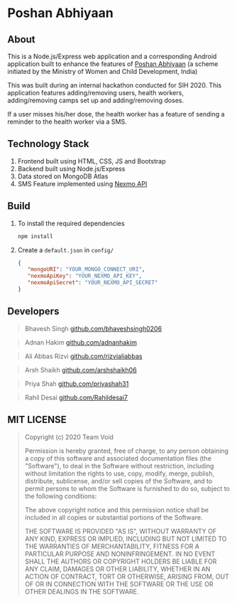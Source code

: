 # Poshan Abhiyaan

## About

This is a Node.js/Express web application and a corresponding Android application built to enhance the features of [Poshan Abhiyaan](http://poshanabhiyaan.gov.in/) (a scheme initiated by the Ministry of Women and Child Development, India)

This was built during an internal hackathon conducted for SIH 2020. This application features adding/removing users, health workers, adding/removing camps set up and adding/removing doses.

If a user misses his/her dose, the health worker has a feature of sending a reminder to the health worker via a SMS.

## Technology Stack

1. Frontend built using HTML, CSS, JS and Bootstrap
1. Backend built using Node.js/Express
1. Data stored on MongoDB Atlas
1. SMS Feature implemented using [Nexmo API](https://www.nexmo.com/)

## Build

1. To install the required dependencies

   ```javascript
   npm install
   ```

1. Create a `default.json` in `config/`
   ```json
   {
      "mongoURI": "YOUR_MONGO_CONNECT_URI",
      "nexmoApiKey": "YOUR_NEXMO_API_KEY",
      "nexmoApiSecret": "YOUR_NEXMO_API_SECRET"
   }
   ```

## Developers

> Bhavesh Singh
> [github.com/bhaveshsingh0206](https://github.com/bhaveshsingh0206)

> Adnan Hakim
> [github.com/adnanhakim](https://github.com/adnanhakim)

> Ali Abbas Rizvi
> [github.com/rizvialiabbas](https://github.com/rizvialiabbas)

> Arsh Shaikh
> [github.com/arshshaikh06](https://github.com/arshshaikh06)


> Priya Shah
> [github.com/priyashah31](https://github.com/priyashah31)

> Rahil Desai
> [github.com/Rahildesai7](https://github.com/Rahildesai7)

## MIT LICENSE

> Copyright (c) 2020 Team Void
>
> Permission is hereby granted, free of charge, to any person obtaining a copy
> of this software and associated documentation files (the "Software"), to deal
> in the Software without restriction, including without limitation the rights
> to use, copy, modify, merge, publish, distribute, sublicense, and/or sell
> copies of the Software, and to permit persons to whom the Software is
> furnished to do so, subject to the following conditions:
>
> The above copyright notice and this permission notice shall be included in all
> copies or substantial portions of the Software.
>
> THE SOFTWARE IS PROVIDED "AS IS", WITHOUT WARRANTY OF ANY KIND, EXPRESS OR
> IMPLIED, INCLUDING BUT NOT LIMITED TO THE WARRANTIES OF MERCHANTABILITY,
> FITNESS FOR A PARTICULAR PURPOSE AND NONINFRINGEMENT. IN NO EVENT SHALL THE
> AUTHORS OR COPYRIGHT HOLDERS BE LIABLE FOR ANY CLAIM, DAMAGES OR OTHER
> LIABILITY, WHETHER IN AN ACTION OF CONTRACT, TORT OR OTHERWISE, ARISING FROM,
> OUT OF OR IN CONNECTION WITH THE SOFTWARE OR THE USE OR OTHER DEALINGS IN THE
> SOFTWARE.
